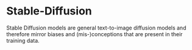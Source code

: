 # Stable-Diffusion
Stable Diffusion models are general text-to-image diffusion models and therefore mirror biases and (mis-)conceptions that are present in their training data. 
